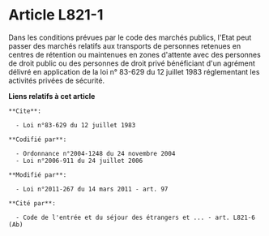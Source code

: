 # Article L821-1

Dans les conditions prévues par le code des marchés publics, l'Etat peut passer des marchés relatifs aux transports de
personnes retenues en centres de rétention ou maintenues en zones d'attente avec des personnes de droit public ou des
personnes de droit privé bénéficiant d'un agrément délivré en application de la loi n° 83-629 du 12 juillet 1983 réglementant
les activités privées de sécurité.

**Liens relatifs à cet article**

	**Cite**:

	  - Loi n°83-629 du 12 juillet 1983

	**Codifié par**:

	  - Ordonnance n°2004-1248 du 24 novembre 2004
	  - Loi n°2006-911 du 24 juillet 2006

	**Modifié par**:

	  - Loi n°2011-267 du 14 mars 2011 - art. 97

	**Cité par**:

	  - Code de l'entrée et du séjour des étrangers et ... - art. L821-6 (Ab)

